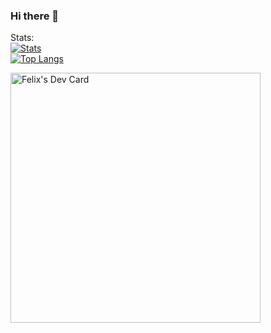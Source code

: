 ### Hi there 👋

<!--
**fjshomeplate/fjshomeplate** is a ✨ _special_ ✨ repository because its `README.md` (this file) appears on your GitHub profile.

Here are some ideas to get you started:

- 🔭 I’m currently working on ...
- 🌱 I’m currently learning ...
- 👯 I’m looking to collaborate on ...
- 🤔 I’m looking for help with ...
- 💬 Ask me about ...
- 📫 How to reach me: ...
- 😄 Pronouns: ...
- ⚡ Fun fact: ...
-->

Stats:
<br/>
[![Stats](https://github-readme-stats.vercel.app/api?username=fjshomeplate)](https://github.com/anuraghazra/github-readme-stats)
<br/>
[![Top Langs](https://github-readme-stats.vercel.app/api/top-langs/?username=fjshomeplate)](https://github.com/anuraghazra/github-readme-stats)

<a href="https://app.daily.dev/fjshomeplate"><img src="https://api.daily.dev/devcards/6903155af25a4912a635413f889ac5b7.png?r=b0s" width="400" alt="Felix's Dev Card"/></a>
